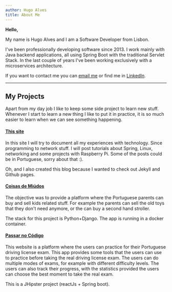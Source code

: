 ```yaml
---
author: Hugo Alves
title: About Me
---
```


**Hello,**

My name is Hugo Alves and I am a Software Developer from Lisbon.

I've been professionally developing software since 2013. I work mainly with Java backend applications, all using Spring Boot with the traditional Servlet Stack. In the last couple of years I've been working exclusively with a microservices architecture.

If you want to contact me you can [email me](mailto:hugo.ma.alves@gmail.com) or find me in [LinkedIn](https://www.linkedin.com/in/hugo-alves/).

---

## My Projects

Apart from my day job I like to keep some side project to learn new stuff. Whenever I start to learn a new thing I like to put it in practice, it is so much easier to learn when we can see something happening.

#### [This site](#)

In this site I will try to document all my experiences with technology. Since programming to network stuff.
I will post tutorials about Spring, Linux, networking and some projects with Raspberry Pi. Some of the posts could be in Portuguese, sorry about that :).

Oh, and I also created this blog because I wanted to check out Jekyll and Github pages.

#### [Coisas de Miúdos](https://www.coisasdemiudos.pt)

The objective was to provide a platform where the Portuguese parents can buy and sell kids related stuff. For example the parents can sell the old toys that they don't need anymore, or the can buy a second hand stroller.

The stack for this project is Python+Django. The app is running in a docker container.


#### [Passar no Código](https://www.passarnocodigo.com/)

This website is a platform where the users can practice for their Portuguese driving license exam. This app provides some tools that the users can use to practice before taking the real driving license exam. The users can do multiple modes of exams, for example with different difficulty levels. The users can also track their progress, with the statistics provided the users can choose the best moment to take the real exam.

  This is a JHipster project (reactJs + Spring boot).
